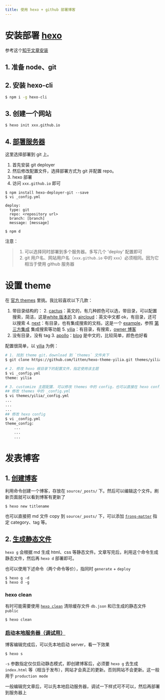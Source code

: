```yaml
---
title: 使用 hexo + github 部署博客
---
```


# 安装部署 [hexo](https://hexo.io/zh-cn/docs/index.html)

参考这个[知乎文章安装](https://zhuanlan.zhihu.com/p/26625249)

## 1. 准备 node、git
## 2. 安装 hexo-cli

```sh
$ npm i -g hexo-cli
```

## 3. 创建一个网站
```
$ hexo init xxx.github.io
```

## 4. [部署服务器](https://hexo.io/zh-cn/docs/deployment.html)

这里选择部署到 git 上。

1. 首先安装 git deployer
2. 然后修改配置文件，选择部署方式为 git 并配置 repo。
3. hexo 部署
4. 访问 `xxx.github.io` 即可

```
$ npm install hexo-deployer-git --save
$ vi _config.yml

deploy:
  type: git
  repo: <repository url>
  branch: [branch]
  message: [message]

$ npm d
```

注意：

>1. 可以选择同时部署到多个服务器。多写几个 'deploy' 配置即可
>2. git 用户名、网站用户名（`xxx.github.io` 中的 `xxx`）必须相同。因为它相当于使用 github 服务器

# 设置 theme

在 [官方 themes](https://hexo.io/themes/index.html) 里挑。我比较喜欢以下几款：

1. 带目录结构的：
	2. [cactus](https://github.com/probberechts/hexo-theme-cactus/blob/master/README.md)：英文的，有几种颜色可以选，带目录，可以配置搜索，简洁，这是[white 版本的](https://probberechts.github.io/hexo-theme-cactus/cactus-white/public/archives/)
	3. [aircloud](https://github.com/aircloud/hexo-theme-aircloud)：英文中文都 ok，有目录，还可以搜索
	4. [next](https://github.com/theme-next/hexo-theme-next)：有目录，也有集成搜索的文档，这是一个 [example](http://www.itfanr.cc/about/)，参照 [第三方集成](https://theme-next.iissnan.com/third-party-services.html) 集成搜索等功能
	5. [yilia](https://github.com/litten/hexo-theme-yilia)：有目录，有搜索，[owner 博客](http://litten.me/2017/12/29/diary-2017-1222-1229/)
3. 没有目录，没有 tag
	3. [apollo](https://github.com/pinggod/hexo-theme-apollo)：[blog](http://pinggod.com/archives/) 是中文的，比较简单，颜色也好看

配置很简单，以 [yilia](https://github.com/litten/hexo-theme-yilia) 为例：

```sh
# 1. 找到 theme git，download 到 `themes` 文件夹下
$ git clone https://github.com/litten/hexo-theme-yilia.git themes/yilia

# 2. 修改 hexo 根目录下的配置文件，指定使用该主题
$ vi _config.yml
theme: yilia

# 3. customize 主题配置. 可以修改 themes 中的 config，也可以直接在 hexo config 中修改
## 修改 themes 中的 _config.yml
$ vi themes/yilia/_config.yml
...
...
...
## 修改 hexo config
$ vi _config.yml
theme_config:
	...
	...
	...

```

# 发表博客

## 1. [创建博客](https://hexo.io/zh-cn/docs/commands.html#new)
利用命令创建一个博客，存放在 `source/_posts/` 下。然后可以编辑这个文件。刷新页面就可以看到博客有更新了

```
$ hexo new titlename
```

也可以直接把 md 文件 copy 到 `source/_posts/` 下，可以添加 [`frong-matter`](https://hexo.io/zh-cn/docs/front-matter.html) 指定 category、tag 等。

## 2. [生成静态文件](https://hexo.io/zh-cn/docs/generating.html)
`hexo g` 会根据 md 生成 html、css 等静态文件。文章写完后，利用这个命令生成静态文件，然后再 `hexo d` 部署即可。

也可以使用下述命令（两个命令等价），指同时 `generate` + `deploy`

```
$ hexo g -d
$ hexo d -g
```

### hexo clean

有时可能需要使用 [`hexo clean`](https://hexo.io/zh-cn/docs/commands.html#clean) 清除缓存文件 `db.json` 和已生成的静态文件 `public`

```
$ hexo clean
```

### [启动本地服务器（调试用）](https://hexo.io/zh-cn/docs/commands.html#server)

博客编辑完成后，可以先本地启动 server，看一下效果

```
$ hexo s
```

`-s` 参数指定仅仅启动静态模式，即创建博客后，必须要 `hexo g` 去生成 `index.html` 等（相当于发布），网站才会真正的更新。否则网站不会更新。这一般用于 `production mode`

一般编辑完文章后，可以先本地启动服务器，调试一下样式可不可以，然后再部署到服务器上
